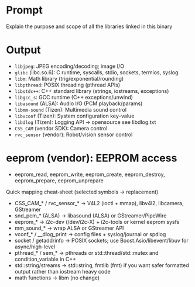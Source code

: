 # Prompt

Explain the purpose and scope of all the libraries linked in this binary

# Output

* `libjpeg`: JPEG encoding/decoding; image I/O
* `glibc` (libc.so.6): C runtime, syscalls, stdio, sockets, termios, syslog
* `libm`: Math library (trig/exponential/rounding)
* `libpthread`: POSIX threading (pthread APIs)
* `libstdc++`: C++ standard library (strings, iostreams, exceptions)
* `libgcc_s`: GCC runtime (C++ exceptions/unwind)
* `libasound` (ALSA): Audio I/O (PCM playback/params)
* `libmm-sound` (Tizen): Multimedia sound control
* `libvconf` (Tizen): System configuration key–value
* `libdlog` (Tizen): Logging API -> opensource see libdlog.txt
* `CSS_CAM` (vendor SDK): Camera control
* `rvc_sensor` (vendor): Robot/vision sensor control

# eeprom (vendor): EEPROM access

* eeprom_read, eeprom_write, eeprom_create, eeprom_destroy, eeprom_prepare, eeprom_unprepare

Quick mapping cheat‑sheet (selected symbols -> replacement)
- CSS_CAM_* / rvc_sensor_*  -> V4L2 (ioctl + mmap), libv4l2, libcamera, GStreamer
- snd_pcm_* (ALSA)          -> libasound (ALSA) or GStreamer/PipeWire
- eeprom_*                  -> i2c-dev (/dev/i2c-X) + i2c-tools or kernel eeprom sysfs
- mm_sound_*                -> wrap ALSA or GStreamer API
- vconf_* / __dlog_print    -> config files + syslog/journal or spdlog
- socket / getaddrinfo      -> POSIX sockets; use Boost.Asio/libevent/libuv for async/high-level
- pthread_* / sem_*         -> pthreads or std::thread/std::mutex and condition_variable in C++
- std::string/streams       -> std::string, fmtlib (fmt) if you want safer formatted output rather than iostream heavy code
- math functions            -> libm (no change)

